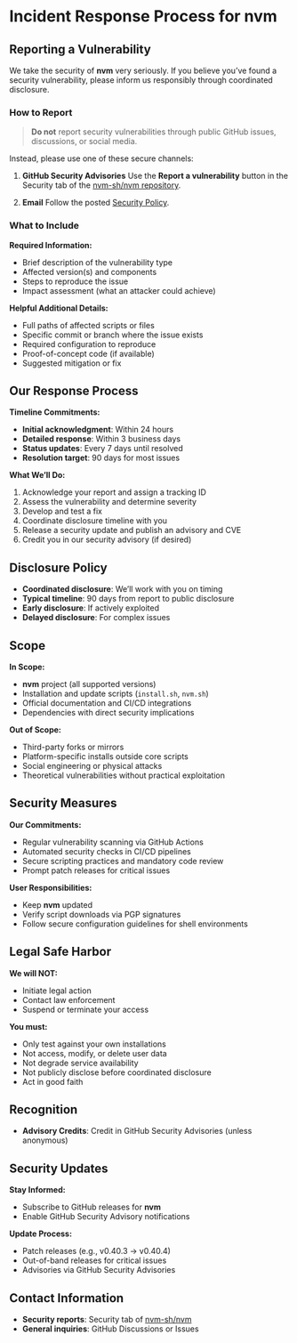 # Incident Response Process for **nvm**

## Reporting a Vulnerability

We take the security of **nvm** very seriously. If you believe you’ve found a security vulnerability, please inform us responsibly through coordinated disclosure.

### How to Report

> **Do not** report security vulnerabilities through public GitHub issues, discussions, or social media.

Instead, please use one of these secure channels:

1. **GitHub Security Advisories**
    Use the **Report a vulnerability** button in the Security tab of the [nvm-sh/nvm repository](https://github.com/nvm-sh/nvm).

2. **Email**
    Follow the posted [Security Policy](https://github.com/nvm-sh/nvm/security/policy).

### What to Include

**Required Information:**
- Brief description of the vulnerability type
- Affected version(s) and components
- Steps to reproduce the issue
- Impact assessment (what an attacker could achieve)

**Helpful Additional Details:**
- Full paths of affected scripts or files
- Specific commit or branch where the issue exists
- Required configuration to reproduce
- Proof-of-concept code (if available)
- Suggested mitigation or fix

## Our Response Process

**Timeline Commitments:**
- **Initial acknowledgment**: Within 24 hours
- **Detailed response**: Within 3 business days
- **Status updates**: Every 7 days until resolved
- **Resolution target**: 90 days for most issues

**What We’ll Do:**
1. Acknowledge your report and assign a tracking ID
2. Assess the vulnerability and determine severity
3. Develop and test a fix
4. Coordinate disclosure timeline with you
5. Release a security update and publish an advisory and CVE
6. Credit you in our security advisory (if desired)

## Disclosure Policy

- **Coordinated disclosure**: We’ll work with you on timing
- **Typical timeline**: 90 days from report to public disclosure
- **Early disclosure**: If actively exploited
- **Delayed disclosure**: For complex issues

## Scope

**In Scope:**
- **nvm** project (all supported versions)
- Installation and update scripts (`install.sh`, `nvm.sh`)
- Official documentation and CI/CD integrations
- Dependencies with direct security implications

**Out of Scope:**
- Third-party forks or mirrors
- Platform-specific installs outside core scripts
- Social engineering or physical attacks
- Theoretical vulnerabilities without practical exploitation

## Security Measures

**Our Commitments:**
- Regular vulnerability scanning via GitHub Actions
- Automated security checks in CI/CD pipelines
- Secure scripting practices and mandatory code review
- Prompt patch releases for critical issues

**User Responsibilities:**
- Keep **nvm** updated
- Verify script downloads via PGP signatures
- Follow secure configuration guidelines for shell environments

## Legal Safe Harbor

**We will NOT:**
- Initiate legal action
- Contact law enforcement
- Suspend or terminate your access

**You must:**
- Only test against your own installations
- Not access, modify, or delete user data
- Not degrade service availability
- Not publicly disclose before coordinated disclosure
- Act in good faith

## Recognition

- **Advisory Credits**: Credit in GitHub Security Advisories (unless anonymous)

## Security Updates

**Stay Informed:**
- Subscribe to GitHub releases for **nvm**
- Enable GitHub Security Advisory notifications

**Update Process:**
- Patch releases (e.g., v0.40.3 → v0.40.4)
- Out-of-band releases for critical issues
- Advisories via GitHub Security Advisories

## Contact Information

- **Security reports**: Security tab of [nvm-sh/nvm](https://github.com/nvm-sh/nvm/security)
- **General inquiries**: GitHub Discussions or Issues


